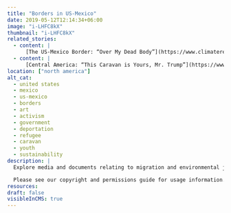 ```yaml
---
title: "Borders in US-Mexico"
date: 2019-05-12T12:14:34+06:00
image: "i-LHFC8kX"
thumbnail: "i-LHFC8kX"
related_stories:
  - content: |
      [The US-Mexico Border: “Over My Dead Body”](https://www.climaterefugeestories.com/stories/us-mexico-border-post/)
  - content: |
      [Central America: “This Caravan is Yours, Mr. Trump”](https://www.climaterefugeestories.com/stories/central-america-caravan-post/)
location: ["north america"]
alt_cat:
  - united states
  - mexico
  - us-mexico
  - borders
  - art
  - activism
  - government
  - deportation
  - refugee
  - caravan
  - youth
  - sustainability
description: |
  Explore media and documents relating to migration and environmental justice at the US-Mexico Border. This collection primarily features images of the US-Mexico border wall and the Binational Friendship Garden in Playas, Tijuana, and an interview with journalist Todd Miller. 

  Please see our copyright and permissions guide for usage information.
resources:
draft: false
visibleInCMS: true
---
```

